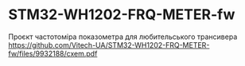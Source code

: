 # STM32-WH1202-FRQ-METER-fw
Проєкт частотоміра показометра для любительського трансивера
https://github.com/Vitech-UA/STM32-WH1202-FRQ-METER-fw/files/9932188/cxem.pdf
